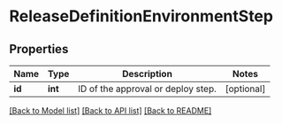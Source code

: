 # ReleaseDefinitionEnvironmentStep

## Properties
Name | Type | Description | Notes
------------ | ------------- | ------------- | -------------
**id** | **int** | ID of the approval or deploy step. | [optional] 

[[Back to Model list]](../README.md#documentation-for-models) [[Back to API list]](../README.md#documentation-for-api-endpoints) [[Back to README]](../README.md)


